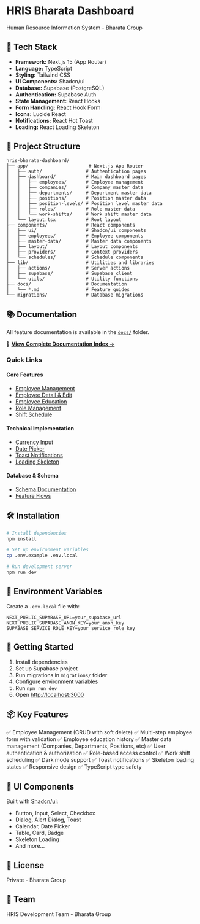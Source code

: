 # HRIS Bharata Dashboard

Human Resource Information System - Bharata Group

## 🚀 Tech Stack

- **Framework:** Next.js 15 (App Router)
- **Language:** TypeScript
- **Styling:** Tailwind CSS
- **UI Components:** Shadcn/ui
- **Database:** Supabase (PostgreSQL)
- **Authentication:** Supabase Auth
- **State Management:** React Hooks
- **Form Handling:** React Hook Form
- **Icons:** Lucide React
- **Notifications:** React Hot Toast
- **Loading:** React Loading Skeleton

## 📁 Project Structure

```
hris-bharata-dashboard/
├── app/                      # Next.js App Router
│   ├── auth/                # Authentication pages
│   ├── dashboard/           # Main dashboard pages
│   │   ├── employees/       # Employee management
│   │   ├── companies/       # Company master data
│   │   ├── departments/     # Department master data
│   │   ├── positions/       # Position master data
│   │   ├── position-levels/ # Position level master data
│   │   ├── roles/           # Role master data
│   │   └── work-shifts/     # Work shift master data
│   └── layout.tsx           # Root layout
├── components/              # React components
│   ├── ui/                  # Shadcn/ui components
│   ├── employees/           # Employee components
│   ├── master-data/         # Master data components
│   ├── layout/              # Layout components
│   ├── providers/           # Context providers
│   └── schedules/           # Schedule components
├── lib/                     # Utilities and libraries
│   ├── actions/             # Server actions
│   ├── supabase/            # Supabase client
│   └── utils/               # Utility functions
├── docs/                    # Documentation
│   └── *.md                 # Feature guides
└── migrations/              # Database migrations

```

## 📚 Documentation

All feature documentation is available in the [`docs/`](./docs/) folder.

📖 **[View Complete Documentation Index →](./docs/INDEX.md)**

### Quick Links

#### Core Features

- [Employee Management](./docs/EMPLOYEE_FEATURE_GUIDE.md)
- [Employee Detail & Edit](./docs/EMPLOYEE_DETAIL_EDIT_FEATURE.md)
- [Employee Education](./docs/EMPLOYEE_EDUCATION_FEATURE.md)
- [Role Management](./docs/ROLE_FEATURE_GUIDE.md)
- [Shift Schedule](./docs/SHIFT_SCHEDULE_IMPLEMENTATION.md)

#### Technical Implementation

- [Currency Input](./docs/CURRENCY_INPUT_IMPLEMENTATION.md)
- [Date Picker](./docs/DATE_TIME_PICKER_IMPLEMENTATION.md)
- [Toast Notifications](./docs/TOAST_IMPLEMENTATION.md)
- [Loading Skeleton](./docs/SKELETON_LOADING_GUIDE.md)

#### Database & Schema

- [Schema Documentation](./docs/hris_schema_documentation.md)
- [Feature Flows](./docs/hris_full_feature_flows.md)

## 🛠️ Installation

```bash
# Install dependencies
npm install

# Set up environment variables
cp .env.example .env.local

# Run development server
npm run dev
```

## 🔑 Environment Variables

Create a `.env.local` file with:

```env
NEXT_PUBLIC_SUPABASE_URL=your_supabase_url
NEXT_PUBLIC_SUPABASE_ANON_KEY=your_anon_key
SUPABASE_SERVICE_ROLE_KEY=your_service_role_key
```

## 🚀 Getting Started

1. Install dependencies
2. Set up Supabase project
3. Run migrations in `migrations/` folder
4. Configure environment variables
5. Run `npm run dev`
6. Open [http://localhost:3000](http://localhost:3000)

## 📦 Key Features

✅ Employee Management (CRUD with soft delete)
✅ Multi-step employee form with validation
✅ Employee education history
✅ Master data management (Companies, Departments, Positions, etc)
✅ User authentication & authorization
✅ Role-based access control
✅ Work shift scheduling
✅ Dark mode support
✅ Toast notifications
✅ Skeleton loading states
✅ Responsive design
✅ TypeScript type safety

## 🎨 UI Components

Built with [Shadcn/ui](https://ui.shadcn.com/):

- Button, Input, Select, Checkbox
- Dialog, Alert Dialog, Toast
- Calendar, Date Picker
- Table, Card, Badge
- Skeleton Loading
- And more...

## 📝 License

Private - Bharata Group

## 👥 Team

HRIS Development Team - Bharata Group

